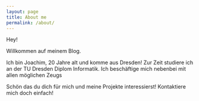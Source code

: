 ```yaml
---
layout: page
title: About me
permalink: /about/
---
```


Hey!

Willkommen auf meinem Blog.

Ich bin Joachim, 20 Jahre alt und komme aus Dresden! 
Zur Zeit studiere ich an der TU Dresden Diplom Informatik. 
Ich beschäftige mich nebenbei mit allen möglichen Zeugs

Schön das du dich für mich und meine Projekte interessierst! 
Kontaktiere mich doch einfach!

